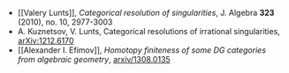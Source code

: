 * [[Valery Lunts]], _Categorical resolution of singularities_, J. Algebra __323__ (2010), no. 10, 2977-3003
* A. Kuznetsov, V. Lunts, Categorical resolutions of irrational singularities, [arXiv:1212.6170](http://arxiv.org/abs/1212.6170)
* [[Alexander I. Efimov]], _Homotopy finiteness of some DG categories from algebraic geometry_, [arxiv/1308.0135](http://arxiv.org/abs/1308.0135) 